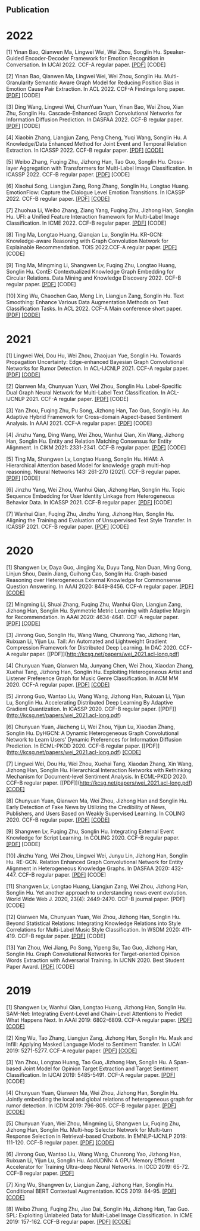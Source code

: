 ## Publication
# 2022
[1]	Yinan Bao, Qianwen Ma, Lingwei Wei, Wei Zhou, Songlin Hu. Speaker-Guided Encoder-Decoder Framework for Emotion Recognition in Conversation. In IJCAI 2022. CCF-A regular paper. [[PDF]](http://kcsg.net/papers/bao_ijcai22.pdf) \[CODE\]

[2]	Yinan Bao, Qianwen Ma, Lingwei Wei, Wei Zhou, Songlin Hu. Multi-Granularity Semantic Aware Graph Model for Reducing Position Bias in Emotion Cause Pair Extraction. In ACL 2022. CCF-A Findings long paper. [[PDF]](http://kcsg.net/papers/bao_findings-acl.pdf) \[CODE\]

[3]	Ding Wang, Lingwei Wei, ChunYuan Yuan, Yinan Bao, Wei Zhou, Xian Zhu, Songlin Hu. Cascade-Enhanced Graph Convolutional Networks for Information Diffusion Prediction. In DASFAA 2022. CCF-B regular paper. [[PDF]](http://kcsg.net/papers/Wang_dasffa2022.pdf) \[CODE\]

[4]	Xiaobin Zhang, Liangjun Zang, Peng Cheng, Yuqi Wang, Songlin Hu. A Knowledge/Data Enhanced Method for Joint Event and Temporal Relation Extraction. In ICASSP 2022. CCF-B regular paper. [[PDF]](http://kcsg.net/papers/zhangxiaobin_icassp2022.pdf) [[CODE]](https://github.com/caskcsg/KJETE)

[5]	Weibo Zhang, Fuqing Zhu, Jizhong Han, Tao Guo, Songlin Hu. Cross-layer Aggregation with Transformers for Multi-Label Image Classification. In ICASSP 2022. CCF-B regular paper. [[PDF]](http://kcsg.net/papers/zhangweibo_icassp2022.pdf) \[CODE\]

[6]	Xiaohui Song, Liangjun Zang, Rong Zhang, Songlin Hu, Longtao Huang. EmotionFlow: Capture the Dialogue Level Emotion Transitions. In ICASSP 2022. CCF-B regular paper. [[PDF]](http://kcsg.net/papers/song_icassp2022.pdf) [[CODE]](https://github.com/caskcsg/emotionflow)

[7]	Zhuohua Li, Weibo Zhang, Ziang Yang, Fuqing Zhu, Jizhong Han, Songlin Hu. UFI: a Unified Feature Interaction framework for Multi-Label Image Classification. In ICME 2022. CCF-B regular paper. [[PDF]](http://kcsg.net/papers/li_icme2022.pdf) \[CODE\]

[8]	Ting Ma, Longtao Huang, Qianqian Lu, Songlin Hu. KR-GCN: Knowledge-aware Reasoning with Graph Convolution Network for Explainable Recommendation. TOIS 2022.CCF-A regular paper. [[PDF]](http://kcsg.net/papers/ma_tois2022.pdf) \[CODE\]

[9] Ting Ma, Mingming Li, Shangwen Lv, Fuqing Zhu, Longtao Huang, Songlin Hu. ContE: Contextualized Knowledge Graph Embedding for Circular Relations. Data Mining and Knowledge Discovery 2022. CCF-B regular paper. [[PDF]](http://kcsg.net/papers/ma_dmkd2022.pdf) \[CODE\]

[10] Xing Wu, Chaochen Gao, Meng Lin, Liangjun Zang, Songlin Hu. Text Smoothing: Enhance Various Data Augmentation Methods on Text Classification Tasks. In ACL 2022. CCF-A Main conference short paper. [[PDF]](http://kcsg.net/papers/wu_acl-short.pdf) [[CODE]](https://github.com/caskcsg/TextSmoothing)

# 2021
[1]	Lingwei Wei, Dou Hu, Wei Zhou, Zhaojuan Yue, Songlin Hu. Towards Propagation Uncertainty: Edge-enhanced Bayesian Graph Convolutional Networks for Rumor Detection. In ACL-IJCNLP 2021. CCF-A regular paper. [[PDF]](http://kcsg.net/papers/wei_2021.acl-long.pdf) [[CODE]](https://github.com/caskcsg/EBGCN)

[2]	Qianwen Ma, Chunyuan Yuan, Wei Zhou, Songlin Hu. Label-Specific Dual Graph Neural Network for Multi-Label Text Classification. In ACL-IJCNLP 2021. CCF-A regular paper. [[PDF]](http://kcsg.net/papers/ma_2021.acl-long.pdf) \[CODE\]

[3]	Yan Zhou, Fuqing Zhu, Pu Song, Jizhong Han, Tao Guo, Songlin Hu. An Adaptive Hybrid Framework for Cross-domain Aspect-based Sentiment Analysis. In AAAI 2021. CCF-A regular paper. [[PDF]](http://kcsg.net/papers/zhou_aaai2021.pdf) \[CODE\]

[4]	Jinzhu Yang, Ding Wang, Wei Zhou, Wanhui Qian, Xin Wang, Jizhong Han, Songlin Hu. Entity and Relation Matching Consensus for Entity Alignment. In CIKM 2021: 2331-2341. CCF-B regular paper. [[PDF]](http://kcsg.net/papers/yang_cikm2021.pdf) \[CODE\]

[5]	Ting Ma, Shangwen Lv, Longtao Huang, Songlin Hu. HiAM: A Hierarchical Attention based Model for knowledge graph multi-hop reasoning. Neural Networks 143: 261-270 (2021). CCF-B regular paper. [[PDF]](http://kcsg.net/papers/ma_nn2021.pdf) \[CODE\]

[6]	Jinzhu Yang, Wei Zhou, Wanhui Qian, Jizhong Han, Songlin Hu. Topic Sequence Embedding for User Identity Linkage from Heterogeneous Behavior Data. In ICASSP 2021. CCF-B regular paper. [[PDF]](http://kcsg.net/papers/yang_icassp21.pdf) \[CODE\]

[7]	Wanhui Qian, Fuqing Zhu, Jinzhu Yang, Jizhong Han, Songlin Hu. Aligning the Training and Evaluation of Unsupervised Text Style Transfer. In ICASSP 2021. CCF-B regular paper. [[PDF]](http://kcsg.net/papers/qian_icassp21.pdf) \[CODE\]

# 2020
[1]	Shangwen Lv, Daya Guo, Jingjing Xu, Duyu Tang, Nan Duan, Ming Gong, Linjun Shou, Daxin Jiang, Guihong Cao, Songlin Hu. Graph-based Reasoning over Heterogeneous External Knowledge for Commonsense Question Answering. In AAAI 2020: 8449-8456. CCF-A regular paper. [[PDF]](http://kcsg.net/papers/1_lv_AAAI2020.pdf) [[CODE]](https://github.com/caskcsg/CommonsenseQA)

[2]	Mingming Li, Shuai Zhang, Fuqing Zhu, Wanhui Qian, Liangjun Zang, Jizhong Han, Songlin Hu. Symmetric Metric Learning with Adaptive Margin for Recommendation. In AAAI 2020: 4634-4641. CCF-A regular paper. [[PDF]](http://kcsg.net/papers/2_li_AAAI2020.pdf) [[CODE]](https://github.com/caskcsg/SML)

[3]	Jinrong Guo, Songlin Hu, Wang Wang, Chunrong Yao, Jizhong Han, Ruixuan Li, Yijun Lu. Tail: An Automated and Lightweight Gradient Compression Framework for Distributed Deep Learning. In DAC 2020. CCF-A regular paper. \[[PDF]\](http://kcsg.net/papers/wei_2021.acl-long.pdf)

[4]	Chunyuan Yuan, Qianwen Ma, Junyang Chen, Wei Zhou, Xiaodan Zhang, Xuehai Tang, Jizhong Han, Songlin Hu. Exploiting Heterogeneous Artist and Listener Preference Graph for Music Genre Classification. In ACM MM 2020. CCF-A regular paper. [[PDF]](http://kcsg.net/papers/57_Yuan_MM%202020.pdf) [[CODE]](https://github.com/caskcsg/MusicGenre)

[5]	Jinrong Guo, Wantao Liu, Wang Wang, Jizhong Han, Ruixuan Li, Yijun Lu, Songlin Hu. Accelerating Distributed Deep Learning By Adaptive Gradient Quantization. In ICASSP 2020. CCF-B regular paper. \[[PDF]\](http://kcsg.net/papers/wei_2021.acl-long.pdf) 

[6]	Chunyuan Yuan, Jiacheng Li, Wei Zhou, Yijun Lu, Xiaodan Zhang, Songlin Hu. DyHGCN: A Dynamic Heterogeneous Graph Convolutional Network to Learn Users’ Dynamic Preferences for Information Diffusion Prediction. In ECML-PKDD 2020. CCF-B regular paper. \[[PDF]\](http://kcsg.net/papers/wei_2021.acl-long.pdf) [[CODE]](https://github.com/caskcsg/DyHGCN)

[7]	Lingwei Wei, Dou Hu, Wei Zhou, Xuehai Tang, Xiaodan Zhang, Xin Wang, Jizhong Han, Songlin Hu. Hierarchical Interaction Networks with Rethinking Mechanism for Document-level Sentiment Analysis. In ECML-PKDD 2020. CCF-B regular paper. \[[PDF]\](http://kcsg.net/papers/wei_2021.acl-long.pdf) [[CODE]](https://github.com/caskcsg/HIN-SR)

[8]	Chunyuan Yuan, Qianwen Ma, Wei Zhou, Jizhong Han and Songlin Hu. Early Detection of Fake News by Utilizing the Credibility of News, Publishers, and Users Based on Weakly Supervised Learning. In COLING 2020. CCF-B regular paper. [[PDF]](http://kcsg.net/papers/56_Yuan_COLING%202020.pdf) [[CODE]](https://github.com/caskcsg/FakeNewsDetection)

[9]	Shangwen Lv, Fuqing Zhu, Songlin Hu. Integrating External Event Knowledge for Script Learning. In COLING 2020. CCF-B regular paper. [[PDF]](http://kcsg.net/papers/55_Lv_COLING2020.pdf) \[CODE\]

[10] Jinzhu Yang, Wei Zhou, Lingwei Wei, Junyu Lin, Jizhong Han, Songlin Hu. RE-GCN. Relation Enhanced Graph Convolutional Network for Entity Alignment in Heterogeneous Knowledge Graphs. In DASFAA 2020: 432-447. CCF-B regular paper. [[PDF]](http://kcsg.net/papers/58_Yang_DASFAA2020.pdf) \[CODE\]

[11] Shangwen Lv, Longtao Huang, Liangjun Zang, Wei Zhou, Jizhong Han, Songlin Hu. Yet another approach to understanding news event evolution. World Wide Web J. 2020, 23(4): 2449-2470. CCF-B journal paper. \[PDF\] \[CODE\]

[12] Qianwen Ma, Chunyuan Yuan, Wei Zhou, Jizhong Han, Songlin Hu. Beyond Statistical Relations: Integrating Knowledge Relations into Style Correlations for Multi-Label Music Style Classification. In WSDM 2020: 411-419. CCF-B regular paper. [[PDF]](http://kcsg.net/papers/3_ma_WSDM2020.pdf) \[CODE\]

[13] Yan Zhou, Wei Jiang, Po Song, Yipeng Su, Tao Guo, Jizhong Han, Songlin Hu. Graph Convolutional Networks for Target-oriented Opinion Words Extraction with Adversarial Training. In IJCNN 2020. Best Student Paper Award. [[PDF]](http://kcsg.net/papers/59_zhou_IJCNN2020.pdf) \[CODE\]

# 2019
[1]	Shangwen Lv, Wanhui Qian, Longtao Huang, Jizhong Han, Songlin Hu. SAM-Net: Integrating Event-Level and Chain-Level Attentions to Predict What Happens Next. In AAAI 2019: 6802-6809. CCF-A regular paper. [[PDF]](http://kcsg.net/papers/4_lv_AAAI19.pdf) [[CODE]](https://github.com/caskcsg/EBGCN)

[2]	Xing Wu, Tao Zhang, Liangjun Zang, Jizhong Han, Songlin Hu. Mask and Infill: Applying Masked Language Model to Sentiment Transfer. In IJCAI 2019: 5271-5277. CCF-A regular paper. [[PDF]](http://kcsg.net/papers/5_wu_IJCAI19.pdf) [[CODE]](https://github.com/caskcsg/MLM_transfer)

[3]	Yan Zhou, Longtao Huang, Tao Guo, Jizhong Han, Songlin Hu. A Span-based Joint Model for Opinion Target Extraction and Target Sentiment Classification. In IJCAI 2019: 5485-5491. CCF-A regular paper. [[PDF]](http://kcsg.net/papers/6_zhou_IJCAI19.pdf) \[CODE\]

[4]	Chunyuan Yuan, Qianwen Ma, Wei Zhou, Jizhong Han, Songlin Hu. Jointly embedding the local and global relations of heterogeneous graph for rumor detection. In ICDM 2019: 796-805. CCF-B regular paper. [[PDF]](http://kcsg.net/papers/11_yuan_ICDM19.pdf) [[CODE]](https://github.com/caskcsg/RumorDetection)

[5]	Chunyuan Yuan, Wei Zhou, Mingming Li, Shangwen Lv, Fuqing Zhu, Jizhong Han, Songlin Hu. Multi-hop Selector Network for Multi-turn Response Selection in Retrieval-based Chatbots. In EMNLP-IJCNLP 2019: 111-120. CCF-B regular paper. [[PDF]](http://kcsg.net/papers/7_yuan_EMNLP19.pdf) [[CODE]](https://github.com/caskcsg/Dialogue)

[6]	Jinrong Guo, Wantao Liu, Wang Wang, Chunrong Yao, Jizhong Han, Ruixuan Li, Yijun Lu, Songlin Hu. AccUDNN: A GPU Memory Efficient Accelerator for Training Ultra-deep Neural Networks. In ICCD 2019: 65-72. CCF-B regular paper. [[PDF]](http://kcsg.net/papers/30_guo_ICCD19.pdf)

[7]	Xing Wu, Shangwen Lv, Liangjun Zang, Jizhong Han, Songlin Hu. Conditional BERT Contextual Augmentation. ICCS 2019: 84-95. [[PDF]](http://kcsg.net/papers/12_wu_ICCS2018.pdf) [[CODE]](https://github.com/caskcsg/cbert_aug)

[8]	Weibo Zhang, Fuqing Zhu, Jiao Dai, Songlin Hu, Jizhong Han, Tao Guo. SPL: Exploiting Unlabeled Data for Multi-Label Image Classification. In ICME 2019: 157-162. CCF-B regular paper. [[PDF]](http://kcsg.net/papers/8_zhang_ICME19.pdf) [[CODE]](https://github.com/caskcsg/SPL)

